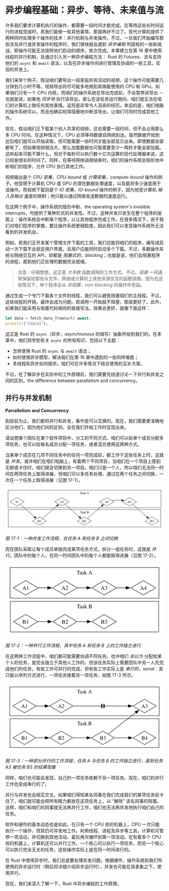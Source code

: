 # 异步编程基础：异步、等待、未来值与流

许多我们要求计算机执行的操作，都需要一段时间才能完成。在等待这些长时间运行的进程完成时，若我们能做一些其他事情，那就再好不过了。现代计算机提供了两种同时处理多个操作的技术：并行机制与并发操作。不过，一旦我们开始编写那些涉及并行或并发操作的程序时，我们很快就会遇到 *异步编程* 所固有的一些新挑战，即操作可能无法按照他们启动的顺序，依次完成。本章建立在第 16 章中使用线程的并行机制，及通过引入另一种异步编程方法： Rust 的 Futures、流与支持他们的 `async` 和 `await` 语法，以及在异步操作间进行管理及协调的一些工具，实现的并发上。


我们来举个例子。假设咱们要导出一段家庭庆祝活动的视频，这个操作可能需要几分钟到几小时不等。视频导出将尽可能多地用到其做能使用的 CPU 和 GPU。如果咱们只有一个 CPU 内核，而咱们的操作系统在导出完成前，不会暂停该导出 -- 也就是说，如果他 *同步地* 执行该导出，那么在该任务运行期间，咱们就无法在咱们的计算机上做任何其他事情。这将是非常令人沮丧的经历。幸运的是，咱们电脑的操作系统可以，而且也确实经常隐蔽地中断该导出，让咱们可同时完成其他工作。


现在，假设咱们正下载某个别人共享的视频，这也需要一段时间，但不会占用那么多 CPU 时间。在这种情况下，CPU 必须等待数据自网络到达。虽然数据开始到达后咱们就可以开始读取，但可能需要一些时间才能全部显示出来。即使数据全部都有了，但如果视频相当大，那么加载数据也可能需要至少一两秒才能全部加载。这听起来可能不算什么，但对于每秒可以执行数十亿次运算的现代处理器来说，这已经是很长的时间了。同样，在等待网络调用结束时，咱们的操作系统会隐形地中断咱们的程序，允许 CPU 执行其他工作。


视频输出是个 *CPU 密集，CPU-bound* 或 *计算密集，compute-bound* 操作的例子。他受限于计算机 CPU 或 GPU 的潜在数据处理速度，以及能将多少速度用于该操作。而视频下载则是个 *IO 密集，IO-bound* 操作的例子，因为他受计算机 *输入及输出* 速度的限制；他只能以通过网络发送数据的速度运行。


在这两个例子中，操作系统的隐形中断，the operating system's invisible interrupts，均提供了某种形式的并发性。不过，这种并发只发生在整个程序的层面上：操作系统会中断某个程序，以让其他程序完成工作。在很多情况下，由于我们对咱们程序的掌握，要比操作系统更细粒度，因此我们可以发现操作系统所无法看到的并发机会。


例如，若我们正开发某个管理文件下载的工具，我们应能将咱们的程序，编写成启动一次下载不会锁定用户界面，且用户应能同时启动多个下载。不过，多数操作系统与网络交互的 API，却都是 *阻塞式的，blocking*；也就是说，他们会阻塞程序的进程，直到他们正处理的数据完全就绪。


> 注意：仔细想想，这正是 *大多数* 函数调用的工作方式。不过，*阻塞* 一词通常保留给那些与文件、网络或计算机上其他资源交互的函数调用，因为在这些情况下，单个程序会从 *非阻塞，non-blocking* 的操作中受益。


通过生成一个专门下载各个文件的线程，我们可以避免阻塞咱们的主线程。不过，这些线程的开销，最终会成为问题。若调用一开始就不阻塞，那就更好了。此外，如果我们能采用与阻塞代码相同的直接写法，效果会更好，就像下面这样：


```rust
let data = fetch_data_from(url).await;
println!("{data}");
```


这正是 Rust 的 `async`（异步，*asynchronous* 的缩写）抽象所给到我们的。在本章中，咱们将学到有关 `async` 的所有知识，包括以下主题：


- 怎样使用 Rust 的 `async` 与 `await` 语法；
- 如何使用异步模型，解决我们在第 16 章中遇到的一些同样难题；
- 多线程和异步如何提供，咱们可在许多情况下结合使用的互补方案。


不过，在了解异步在实际中的工作原理前，我们需要先绕道讨论一下并行和并发之间的区别，the difference between parallelism and concurrency。


## 并行与并发机制


**Parrallelism and Concurrency**


到目前为止，我们都将并行和并发，看作是可以互换的。现在，我们需要更准确地区分他们，因为他们间的区别，会在我们开始工作时显现出来。


请设想某个团队在某个软件项目中，分工的不同方式。咱们可以给单个成员分配多项任务，也可以给每名成员分配一项任务，或者混合使用这两种方式。


当某单个成员在几项不同任务中的任何一项完成前，都工作于这些任务上时，这就是 *并发*。或许咱们在咱们电脑上，有着两个不同项目，当咱们在一个项目上感到无聊或卡住时，咱们就会切换到另一项目。咱们只是一个人，所以咱们无法同一时间在两项任务上取得进展，但咱们可以多任务处理，通过在两个任务之间切换，一次在一个任务上取得进展（见图 17-1）。


![并发工作流程，在任务 A 和任务 B 之间切换](./images/trpl17-01.svg)

*图 17-1：一种并发工作流程，在任务 A 和任务 B 之间切换*


而在团队采取让每个成员单独完成某项任务方式，拆分一组任务时，这就是 *并行*。团队中的每个人，在同一时间团队中的每个人都能取得进展（见图 17-2）。


![并行工作流程，任务 A 和任务 B 的工作独立进行](./images/trpl17-02.svg)

*图 17-2：一种并行工作流程，其中任务 A 和任务 B 上的工作独立进行*


在这两种工作流程中，咱们都可能需要协调不同任务。也许咱们 *会以为* 分配给某个人的任务，是完全独立于其他人工作的，但该任务实际上需要团队中另一人先完成他们的任务。有些工作可并行的完成，但有些工作实际上是 *串行的，serial*：其只能以序列方式进行，一项任务接着另一项任务，如图 17-3 所示。


![部分并行的工作流程，任务 A 和任务 B 的工作独立进行，直到任务 A3 被任务 B3 的结果阻断。](./images/trpl17-03.svg)

*图 17-3：一种部分并行的工作流程，任务 A 与任务 B 的工作独立进行，直到任务 A3 被任务 B3 的结果阻塞*


同样，咱们也可能会发现，自己的一项任务依赖于另一项任务。现在，咱们的并行工作也变成串行的了。



并行与并发也会相互交叉。如果咱们得知某名同事在我们完成我们的某项任务前卡住了，咱们就可能会把所有精力都放在这项任务上，以 “解除” 该名同事的阻塞。这样，咱们和咱们的同事就无法再并行工作，咱们也无法再并发地执行咱们自己的任务。

软件和硬件的基本动态也是如此。在只有一个 CPU 核的机器上，CPU 一次只能执行一个操作，但其仍可并发地工作。利用线程、进程及异步等工具，计算机可暂停一项活动，并切换到其他活动，最后再次循环到第一项活动。在有着多个 CPU 核的机器上，计算机还可以并行工作。一个核心可以执行一项任务，而另一个核心可以执行完全无关的任务，这些操作实际上是在同一时间进行的。


在 Rust 中使用异步时，我们总是要处理并发问题。根据硬件、操作系统和我们所使用的异步运行时（稍后将详细介绍异步运行时），并发也可能在其表象之下，使用并行。


现在，我们来深入了解一下，Rust 中异步编程的工作原理。
